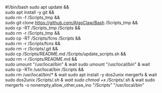 #!/bin/bash
sudo apt update && \
sudo apt install -y git && \
sudo rm -f /Scripts_tmp && \
sudo git clone https://github.com/AlgoClaw/Bash /Scripts_tmp && \
sudo cp -RT /Scripts_tmp /Scripts && \
sudo rm -r /Scripts_tmp && \
sudo cp -RT /Scripts/fcns /Scripts && \
sudo rm -r /Scripts/fcns && \
sudo rm -r /Scripts/.git && \
sudo cp /Scripts/README.md /Scripts/update_scripts.sh && \
sudo rm -r /Scripts/README.md  && \
sudo umount "/usr/local/bin"  & wait
sudo umount "/usr/local/bin"  & wait
sudo cp -RTn /usr/local/bin /Scripts && \
sudo rm /usr/local/bin/* & wait
sudo apt install -y dos2unix mergerfs & wait
sudo dos2unix /Scripts/*.sh & wait
sudo chmod +x /Scripts/*.sh & wait
sudo mergerfs -o nonempty,allow_other,use_ino "/Scripts" "/usr/local/bin"
